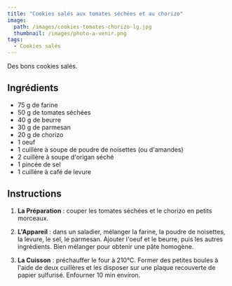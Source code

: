 ```yaml
---
title: "Cookies salés aux tomates séchées et au chorizo"
image: 
  path: /images/cookies-tomates-chorizo-lg.jpg
  thumbnail: /images/photo-a-venir.png
tags:
  - Cookies salés
---
```


Des bons cookies salés. 

## Ingrédients

* 75 g de farine
* 50 g de tomates séchées
* 40 g de beurre
* 30 g de parmesan
* 20 g de chorizo
* 1 oeuf
* 1 cuillère à soupe de poudre de noisettes (ou d'amandes)
* 2 cuillère à soupe d'origan séché
* 1 pincée de sel
* 1 cuillère à café de levure

## Instructions

1. **La Préparation** : couper les tomates séchées et le chorizo en petits morceaux.

2. **L'Appareil** : dans un saladier, mélanger la farine, la poudre de noisettes, la levure, le sel, le parmesan. Ajouter l'oeuf et le beurre, puis les autres ingrédients. Bien mélanger pour obtenir une pâte homogène.

3. **La Cuisson** : préchauffer le four à 210°C. Former des petites boules à l'aide de deux cuillères et les disposer sur une plaque recouverte de papier sulfurisé. Enfourner 10 min environ.
